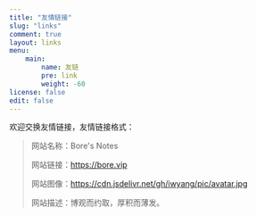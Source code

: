 ```yaml
---
title: "友情链接"
slug: "links"
comment: true
layout: links
menu: 
    main:
        name: 友链
        pre: link
        weight: -60
license: false
edit: false
---
```


欢迎交换友情链接，友情链接格式：

> 网站名称：Bore's Notes
>
> 网站链接：https://bore.vip
>
> 网站图像：https://cdn.jsdelivr.net/gh/iwyang/pic/avatar.jpg
>
> 网站描述：博观而约取，厚积而薄发。